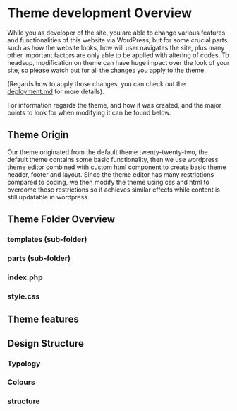 # Theme development Overview
While you as developer of the site, you are able to change various features and functionalities of this website via WordPress;
but for some crucial parts such as how the website looks, how will user navigates the site,
plus many other important factors are only able to be applied with altering of codes.
To headsup, modification on theme can have huge impact over the look of your site,
so please watch out for all the changes you apply to the theme.

(Regards how to apply those changes, you can check out the [deployment.md](/deployment.md) for more details).

For information regards the theme, and how it was created, and the major points to look for when modifying it can be found below.

## Theme Origin
Our theme originated from the default theme twenty-twenty-two, the default theme contains some basic functionality, then we use wordpress theme editor combined with custom html component to create basic theme header, footer and layout. Since the theme editor has many restrictions compared to coding, we then modify the theme using css and html to overcome these restrictions so it achieves similar effects while content is still updatable in wordpress.

## Theme Folder Overview

### templates (sub-folder)

### parts (sub-folder)

### index.php

### style.css

## Theme features

## Design Structure

### Typology 

### Colours

### structure
